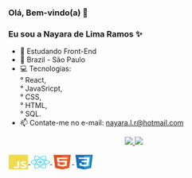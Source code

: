 ### Olá, Bem-vindo(a) 👋
### Eu sou a Nayara de Lima Ramos ✨

- 🌱 Estudando Front-End
- 📍 Brazil - São Paulo
- 💻 Tecnologias:</br>
° React, </br>
° JavaSricpt, </br>
° CSS, </br>
° HTML, </br>
° SQL.
- 📫 Contate-me no e-mail: nayara.l.r@hotmail.com

<div align="center">
  <a href="https://github.com/Nayaralimar">
  <img height="180em" src="https://github-readme-stats.vercel.app/api?username=Nayaralimar&show_icons=true&theme=dracula&include_all_commits=true&count_private=true"/>
  <img height="180em" src="https://github-readme-stats.vercel.app/api/top-langs/?username=Nayaralimar&layout=compact&langs_count=7&theme=dracula"/>
</div>
  
 <div style="display: inline_block"><br>
  <img align="center" alt="Nay-Js" height="30" width="40" src="https://raw.githubusercontent.com/devicons/devicon/master/icons/javascript/javascript-plain.svg">
  <img align="center" alt="Nay-React" height="30" width="40" src="https://raw.githubusercontent.com/devicons/devicon/master/icons/react/react-original.svg">
  <img align="center" alt="Nay-HTML" height="30" width="40" src="https://raw.githubusercontent.com/devicons/devicon/master/icons/html5/html5-original.svg">
  <img align="center" alt="Nay-CSS" height="30" width="40" src="https://raw.githubusercontent.com/devicons/devicon/master/icons/css3/css3-original.svg">
</div>
